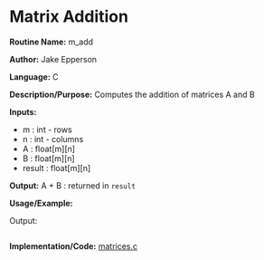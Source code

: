 # Matrix Addition

**Routine Name:** m_add

**Author:** Jake Epperson

**Language:** C

**Description/Purpose:** Computes the addition of matrices A and B

**Inputs:**

- m : int - rows
- n : int - columns
- A : float[m][n]
- B : float[m][n]
- result : float[m][n]

**Output:** A + B : returned in `result`

**Usage/Example:**

Output:
```
```

**Implementation/Code:** [matrices.c](../../../../src/linear_algebra/C/matrices.c)